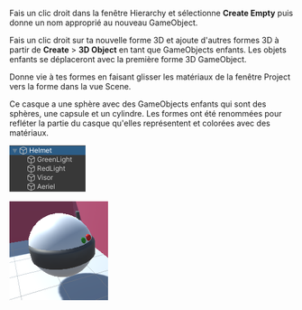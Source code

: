 Fais un clic droit dans la fenêtre Hierarchy et sélectionne **Create Empty** puis donne un nom approprié au nouveau GameObject.

Fais un clic droit sur ta nouvelle forme 3D et ajoute d'autres formes 3D à partir de **Create** > **3D Object** en tant que GameObjects enfants. Les objets enfants se déplaceront avec la première forme 3D GameObject.

Donne vie à tes formes en faisant glisser les matériaux de la fenêtre Project vers la forme dans la vue Scene.

Ce casque a une sphère avec des GameObjects enfants qui sont des sphères, une capsule et un cylindre. Les formes ont été renommées pour refléter la partie du casque qu'elles représentent et colorées avec des matériaux.

![La fenêtre Hierarchy montrant les objets enfants de forme 3D qui composent l'élément entier.](images/helmet-objects.png)

![Un objet de forme 3D dans la vue Scene.](images/helmet.png)
